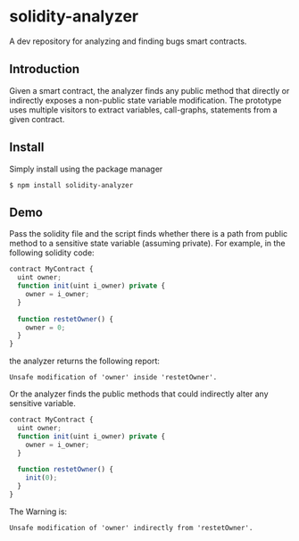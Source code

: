 # solidity-analyzer
A dev repository for analyzing and finding bugs smart contracts. 

## Introduction
Given a smart contract, the analyzer finds any public method that directly or indirectly exposes a non-public state variable modification. The prototype uses multiple visitors to extract variables, call-graphs, statements from a given contract.

## Install
Simply install using the package manager

```Shell
$ npm install solidity-analyzer
```

## Demo
Pass the solidity file and the script finds whether there is a path from public method to a sensitive state variable (assuming private). For example, in the following solidity code:

```javascript
contract MyContract {
  uint owner;
  function init(uint i_owner) private {
    owner = i_owner;
  }
  
  function restetOwner() {
  	owner = 0;
  }
}
```
the analyzer returns the following report:
```Shell
Unsafe modification of 'owner' inside 'restetOwner'.
```

Or the analyzer finds the public methods that could indirectly alter any sensitive variable.

```javascript
contract MyContract {
  uint owner;
  function init(uint i_owner) private {
    owner = i_owner;
  }
  
  function restetOwner() {
  	init(0);
  }
}
```
The Warning is:

```shell
Unsafe modification of 'owner' indirectly from 'restetOwner'.
```


